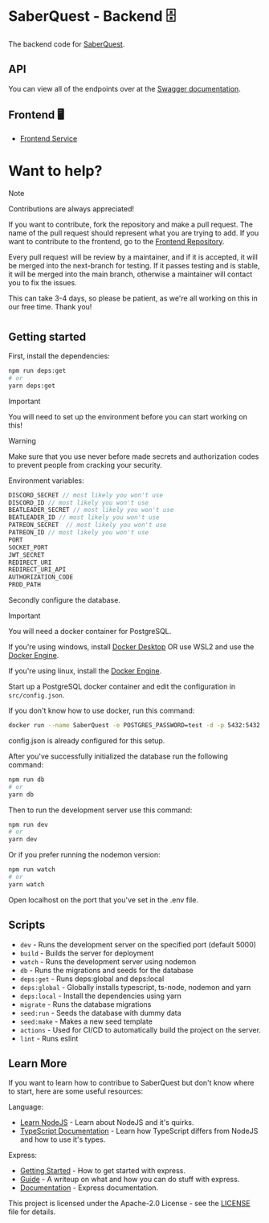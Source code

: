 # SaberQuest - Backend 🗄️

The backend code for [SaberQuest](https://saberquest.xyz).

## API

You can view all of the endpoints over at the [Swagger documentation](https://dev.saberquest.xyz/docs).

## Frontend 🖥️
- [Frontend Service](https://github.com/Saber-Quest/SaberQuest-frontend)

# Want to help?

> [!NOTE]
> Contributions are always appreciated!
> 
> If you want to contribute, fork the repository and make a pull request.
> The name of the pull request should represent what you are trying to add.
> If you want to contribute to the frontend, go to the [Frontend Repository](https://github.com/Saber-Quest/SaberQuest-frontend).
>
> Every pull request will be review by a maintainer, and if it is accepted, it will be merged into the next-branch for testing.
> If it passes testing and is stable, it will be merged into the main branch, otherwise a maintainer will contact you to fix the issues.
>
> This can take 3-4 days, so please be patient, as we're all working on this in our free time. Thank you!
#
## Getting started

First, install the dependencies:

```bash
npm run deps:get
# or
yarn deps:get
```

> [!IMPORTANT]
> You will need to set up the environment before you can start working on this!

> [!WARNING]
> Make sure that you use never before made secrets and authorization codes
> to prevent people from cracking your security.

Environment variables:
```js
DISCORD_SECRET // most likely you won't use
DISCORD_ID // most likely you won't use
BEATLEADER_SECRET // most likely you won't use
BEATLEADER_ID // most likely you won't use
PATREON_SECRET  // most likely you won't use
PATREON_ID // most likely you won't use
PORT
SOCKET_PORT
JWT_SECRET
REDIRECT_URI
REDIRECT_URI_API
AUTHORIZATION_CODE
PROD_PATH
```

Secondly configure the database.

> [!IMPORTANT]
> You will need a docker container for PostgreSQL.
>
> If you're using windows, install [Docker Desktop](https://www.docker.com/products/docker-desktop/) OR 
> use WSL2 and use the [Docker Engine](https://docs.docker.com/desktop/install/linux-install/).
>
> If you're using linux, install the [Docker Engine](https://docs.docker.com/desktop/install/linux-install/).

Start up a PostgreSQL docker container and edit the configuration in `src/config.json`.

If you don't know how to use docker, run this command:

```bash
docker run --name SaberQuest -e POSTGRES_PASSWORD=test -d -p 5432:5432 postgres
```

config.json is already configured for this setup.

After you've successfully initialized the database run the following command:

```bash
npm run db
# or
yarn db
```

Then to run the development server use this command:

```bash
npm run dev
# or
yarn dev
```

Or if you prefer running the nodemon version:

```bash
npm run watch
# or 
yarn watch
```

Open localhost on the port that you've set in the .env file.

## Scripts

- `dev` - Runs the development server on the specified port (default 5000)
- `build` - Builds the server for deployment
- `watch` - Runs the development server using nodemon
- `db` - Runs the migrations and seeds for the database
- `deps:get` - Runs deps:global and deps:local
- `deps:global` - Globally installs typescript, ts-node, nodemon and yarn
- `deps:local` - Install the dependencies using yarn
- `migrate` - Runs the database migrations
- `seed:run` - Seeds the database with dummy data
- `seed:make` - Makes a new seed template
- `actions` - Used for CI/CD to automatically build the project on the server.
- `lint` - Runs eslint

## Learn More

If you want to learn how to contribue to SaberQuest but don't know where to start, here are some useful resources:

Language:

- [Learn NodeJS](https://www.w3schools.com/nodejs/default.asp) - Learn about NodeJS and it's quirks.
- [TypeScript Documentation](https://www.typescriptlang.org/docs/) - Learn how TypeScript differs from NodeJS and how to use it's types.

Express:

- [Getting Started](https://www.typescriptlang.org/docs/) - How to get started with express.
- [Guide](https://expressjs.com/en/guide/routing.html) - A writeup on what and how you can do stuff with express.
- [Documentation](https://expressjs.com/en/4x/api.html) - Express documentation.

This project is licensed under the Apache-2.0 License - see the [LICENSE](LICENSE) file for details.